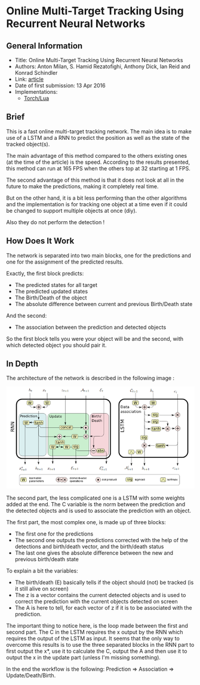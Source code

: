 # Online Multi-Target Tracking Using Recurrent Neural Networks

## General Information

- Title: Online Multi-Target Tracking Using Recurrent Neural Networks
- Authors: Anton Milan, S. Hamid Rezatofighi, Anthony Dick, Ian Reid and Konrad Schindler
- Link: [article](https://arxiv.org/abs/1604.03635)
- Date of first submission: 13 Apr 2016
- Implementations:
    - [Torch/Lua](https://bitbucket.org/amilan/rnntracking)


## Brief

This is a fast online multi-target tracking network. The main idea is to make use of a LSTM and a RNN to predict the position as well as the state of the tracked object(s). 

The main advantage of this method compared to the others existing ones (at the time of the article) is the speed. According to the results presented, this method can run at 165 FPS when the others top at 32 starting at 1 FPS.

The second advantage of this method is that it does not look at all in the future to make the predictions, making it completely real time.

But on the other hand, it is a bit less performing than the other algorithms and the implementation is for tracking one object at a time even if it could be changed to support multiple objects at once (diy). 

Also they do not perform the detection !


## How Does It Work

The network is separated into two main blocks, one for the predictions and one for the assignment of the predicted results.

Exactly, the first block predicts:
  - The predicted states for all target
  - The predicted updated states
  - The Birth/Death of the object
  - The absolute difference between current and previous Birth/Death state

And the second:
  - The association between the prediction and detected objects

So the first block tells you were your object will be and the second, with which detected object you should pair it.

## In Depth

The architecture of the network is described in the following image :

![How Does It Work](https://github.com/D3lt4lph4/papers/blob/master/docs/images/tracking/onlinemultitrackingRNN/network.png?raw=true "Network architecture")

The second part, the less complicated one is a LSTM with some weights added at the end. 
The C variable is the norm between the prediction and the detected objects and is used to associate the prediction with an object.

The first part, the most complex one, is made up of three blocks:
  - The first one for the predictions
  - The second one outputs the predictions corrected with the help of the detections and birth/death vector, and the birth/death status
  - The last one gives the absolute difference between the new and previous birth/death state
 
 To explain a bit the variables:
  - The birth/death (E) basically tells if the object should (not) be tracked (is it still alive on screen)
  - The z is a vector contains the current detected objects and is used to correct the prediction with the current objects detected on screen
  - The A is here to tell, for each vector of z if it is to be associated with the prediction.
 
 
The important thing to notice here, is the loop made between the first and second part. The C in the LSTM requires the x output by the RNN which requires the output of the LSTM as input. It seems that the only way to overcome this results is to use the three separated blocks in the RNN part to first output the x*, use it to calculate the C, output the A and then use it to output the x in the update part (unless I'm missing something).
 
In the end the workflow is the following: Prediction => Association => Update/Death/Birth.
 